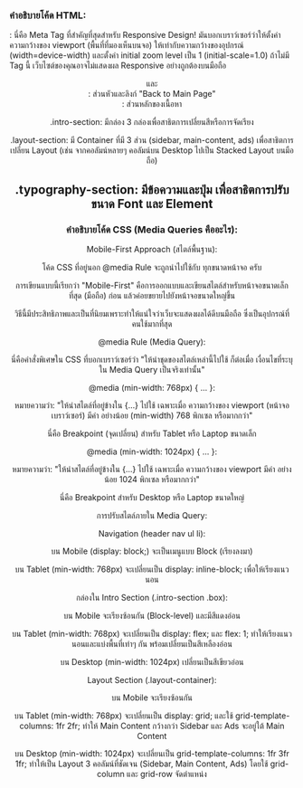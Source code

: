 ### คำอธิบายโค้ด HTML:

<meta name="viewport" content="width=device-width, initial-scale=1.0">: นี่คือ Meta Tag ที่สำคัญที่สุดสำหรับ Responsive Design! มันบอกเบราว์เซอร์ว่าให้ตั้งค่าความกว้างของ viewport (พื้นที่ที่มองเห็นบนจอ) ให้เท่ากับความกว้างของอุปกรณ์ (width=device-width) และตั้งค่า initial zoom level เป็น 1 (initial-scale=1.0) ถ้าไม่มี Tag นี้ เว็บไซต์ของคุณอาจไม่แสดงผล Responsive อย่างถูกต้องบนมือถือ

<header> และ <nav>: ส่วนหัวและลิงก์ "Back to Main Page"

<main>: ส่วนหลักของเนื้อหา

.intro-section: มีกล่อง 3 กล่องเพื่อสาธิตการเปลี่ยนสีหรือการจัดเรียง

.layout-section: มี Container ที่มี 3 ส่วน (sidebar, main-content, ads) เพื่อสาธิตการเปลี่ยน Layout (เช่น จากคอลัมน์หลายๆ คอลัมน์บน Desktop ไปเป็น Stacked Layout บนมือถือ)

.typography-section: มีข้อความและปุ่ม เพื่อสาธิตการปรับขนาด Font และ Element
---------

### คำอธิบายโค้ด CSS (Media Queries คืออะไร):

Mobile-First Approach (สไตล์พื้นฐาน):

โค้ด CSS ที่อยู่นอก @media Rule จะถูกนำไปใช้กับ ทุกขนาดหน้าจอ ครับ

การเขียนแบบนี้เรียกว่า "Mobile-First" คือการออกแบบและเขียนสไตล์สำหรับหน้าจอขนาดเล็กที่สุด (มือถือ) ก่อน แล้วค่อยขยายไปยังหน้าจอขนาดใหญ่ขึ้น

วิธีนี้มีประสิทธิภาพและเป็นที่นิยมเพราะทำให้แน่ใจว่าเว็บจะแสดงผลได้ดีบนมือถือ ซึ่งเป็นอุปกรณ์ที่คนใช้มากที่สุด

@media Rule (Media Query):

นี่คือคำสั่งพิเศษใน CSS ที่บอกเบราว์เซอร์ว่า "ให้นำชุดของสไตล์เหล่านี้ไปใช้ ก็ต่อเมื่อ เงื่อนไขที่ระบุใน Media Query เป็นจริงเท่านั้น"

@media (min-width: 768px) { ... }:

หมายความว่า: "ให้นำสไตล์ที่อยู่ข้างใน {...} ไปใช้ เฉพาะเมื่อ ความกว้างของ viewport (หน้าจอเบราว์เซอร์) มีค่า อย่างน้อย (min-width) 768 พิกเซล หรือมากกว่า"

นี่คือ Breakpoint (จุดเปลี่ยน) สำหรับ Tablet หรือ Laptop ขนาดเล็ก

@media (min-width: 1024px) { ... }:

หมายความว่า: "ให้นำสไตล์ที่อยู่ข้างใน {...} ไปใช้ เฉพาะเมื่อ ความกว้างของ viewport มีค่า อย่างน้อย 1024 พิกเซล หรือมากกว่า"

นี่คือ Breakpoint สำหรับ Desktop หรือ Laptop ขนาดใหญ่

การปรับสไตล์ภายใน Media Query:

Navigation (header nav ul li):

บน Mobile (display: block;) จะเป็นเมนูแบบ Block (เรียงลงมา)

บน Tablet (min-width: 768px) จะเปลี่ยนเป็น display: inline-block; เพื่อให้เรียงแนวนอน

กล่องใน Intro Section (.intro-section .box):

บน Mobile จะเรียงซ้อนกัน (Block-level) และมีสีแดงอ่อน

บน Tablet (min-width: 768px) จะเปลี่ยนเป็น display: flex; และ flex: 1; ทำให้เรียงแนวนอนและแบ่งพื้นที่เท่าๆ กัน พร้อมเปลี่ยนเป็นสีเหลืองอ่อน

บน Desktop (min-width: 1024px) เปลี่ยนเป็นสีเขียวอ่อน

Layout Section (.layout-container):

บน Mobile จะเรียงซ้อนกัน

บน Tablet (min-width: 768px) จะเปลี่ยนเป็น display: grid; และใช้ grid-template-columns: 1fr 2fr; ทำให้ Main Content กว้างกว่า Sidebar และ Ads จะอยู่ใต้ Main Content

บน Desktop (min-width: 1024px) จะเปลี่ยนเป็น grid-template-columns: 1fr 3fr 1fr; ทำให้เป็น Layout 3 คอลัมน์ที่ชัดเจน (Sidebar, Main Content, Ads) โดยใช้ grid-column และ grid-row จัดตำแหน่ง

